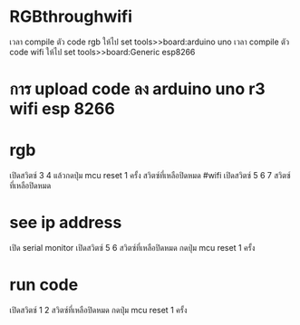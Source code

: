 # RGBthroughwifi
เวลา compile ตัว code rgb ให้ไป set tools>>board:arduino uno
เวลา compile ตัว code wifi ให้ไป set tools>>board:Generic esp8266
# การ upload code ลง arduino uno r3 wifi esp 8266
# rgb
เปิดสวิตซ์ 3 4 แล้วกดปุ่ม mcu reset 1 ครั้ง สวิตซ์ที่เหลือปิดหมด
#wifi
เปิดสวิตซ์ 5 6 7   สวิตซ์ที่เหลือปิดหมด
# see ip address 
เปิด serial monitor เปิดสวิตซ์ 5 6 สวิตซ์ที่เหลือปิดหมด กดปุ่ม mcu reset 1 ครั้ง
# run code
เปิดสวิตซ์ 1 2 สวิตซ์ที่เหลือปิดหมด กดปุ่ม mcu reset 1 ครั้ง
